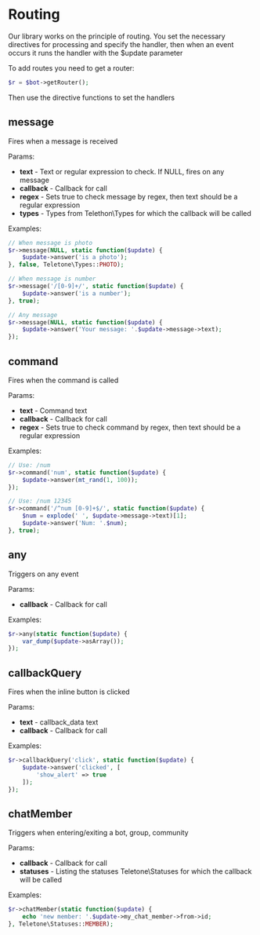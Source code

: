 # Routing

Our library works on the principle of routing. You set the necessary directives for processing and specify the handler, then when an event occurs it runs the handler with the $update parameter

To add routes you need to get a router:

```php
$r = $bot->getRouter();
````

Then use the directive functions to set the handlers

## message

Fires when a message is received

Params:

- **text** - Text or regular expression to check. If NULL, fires on any message
- **callback** - Сallback for call
- **regex** - Sets true to check message by regex, then text should be a regular expression
- **types** - Types from Telethon\Types for which the callback will be called

Examples:

```php
// When message is photo
$r->message(NULL, static function($update) {
    $update->answer('is a photo');
}, false, Teletone\Types::PHOTO);

// When message is number
$r->message('/[0-9]+/', static function($update) {
    $update->answer('is a number');
}, true);

// Any message
$r->message(NULL, static function($update) {
    $update->answer('Your message: '.$update->message->text);
});
```

## command

Fires when the command is called

Params:

- **text** - Command text
- **callback** - Сallback for call
- **regex** - Sets true to check command by regex, then text should be a regular expression

Examples:

```php
// Use: /num
$r->command('num', static function($update) {
    $update->answer(mt_rand(1, 100));
});

// Use: /num 12345
$r->command('/^num [0-9]+$/', static function($update) {
    $num = explode(' ', $update->message->text)[1];
    $update->answer('Num: '.$num);
}, true);
```

## any

Triggers on any event

Params:

- **callback** - Сallback for call

Examples:

```php
$r->any(static function($update) {
    var_dump($update->asArray());
});
```

## callbackQuery

Fires when the inline button is clicked

Params:

- **text** - callback_data text
- **callback** - Сallback for call

Examples:

```php
$r->callbackQuery('click', static function($update) {
    $update->answer('clicked', [
        'show_alert' => true
    ]);
});
```

## chatMember

Triggers when entering/exiting a bot, group, community

Params:

- **callback** - Сallback for call
- **statuses** - Listing the statuses Teletone\Statuses for which the callback will be called

Examples:

```php
$r->chatMember(static function($update) {
    echo 'new member: '.$update->my_chat_member->from->id;
}, Teletone\Statuses::MEMBER);
```